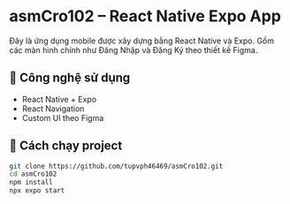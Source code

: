 # asmCro102 – React Native Expo App

Đây là ứng dụng mobile được xây dựng bằng React Native và Expo. Gồm các màn hình chính như Đăng Nhập và Đăng Ký theo thiết kế Figma.

## 🚀 Công nghệ sử dụng
- React Native + Expo
- React Navigation
- Custom UI theo Figma

## 🧪 Cách chạy project
```bash
git clone https://github.com/tupvph46469/asmCro102.git
cd asmCro102
npm install
npx expo start
